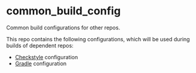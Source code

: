 # common_build_config
Common build configurations for other repos.

This repo contains the following configurations, which will be used during builds of dependent repos:

* [Checkstyle](http://checkstyle.sourceforge.net/) configuration
* [Gradle](https://gradle.org/) configuration

